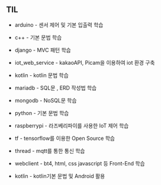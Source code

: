 ## TIL

- arduino - 센서 제어 및 기본 입출력 학습

- c++ - 기본 문법 학습

- django - MVC 패턴 학습

- iot_web_service - kakaoAPI, Picam을 이용하여 iot 환경 구축

- kotlin - kotlin 문법 학습

- mariadb - SQL문 , ERD 작성법 학습

- mongodb - NoSQL문 학습

- python - 기본 문법 학습

- raspberrypi - 라즈베리파이를 사용한 IoT 제어 학습

- tf - tensorflow를 이용한 Open Source 학습

- thread - mqtt를 통한 통신 학습

- webclient - bt4, html, css javascript 등 Front-End 학습

- kotlin - kotlin기본 문법 및 Android 활용

  



